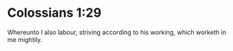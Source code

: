 # Colossians 1:29

Whereunto I also labour, striving according to his working, which worketh in me mightily.